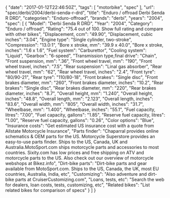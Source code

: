 {
    "date": "2017-01-12T22:46:50Z",
    "tags": [
        "motorbike",
        "spec"
    ],
    "url": "spec\/derbi\/2004\/derbi-senda-r-drd",
    "title": "Enduro \/ offroad Derbi Senda R DRD",
    "categories": "Enduro-offroad",
    "brands": "derbi",
    "years": "2004",
    "spec": [
        {
            "Model": "Derbi Senda R DRD",
            "Year": "2004",
            "Category": "Enduro \/ offroad",
            "Rating": "75.4 out of 100. Show full rating and compare with other bikes",
            "Displacement, ccm": "49.90",
            "Displacement, cubic inches": "3.04",
            "Engine type": "Single cylinder, two-stroke",
            "Compression": "13.0:1",
            "Bore x stroke, mm": "39.9 x 40.0",
            "Bore x stroke, inches": "1.6 x 1.6",
            "Fuel system": "Carburettor",
            "Cooling system": "Liquid",
            "Gearbox": "6-speed",
            "Transmission type,final drive": "Chain",
            "Front suspension, mm": ".36",
            "Front wheel travel, mm": "190",
            "Front wheel travel, inches": "7.5",
            "Rear suspension": "Linal gas absorber",
            "Rear wheel travel, mm": "62",
            "Rear wheel travel, inches": "2.4",
            "Front tyre": "80\/90-21",
            "Rear tyre": "110\/80-18",
            "Front brakes": "Single disc",
            "Front brakes diameter, mm": "260",
            "Front brakes diameter, inches": "10.2",
            "Rear brakes": "Single disc",
            "Rear brakes diameter, mm": "220",
            "Rear brakes diameter, inches": "8.7",
            "Overall height, mm": "1.240",
            "Overall height, inches": "48.8",
            "Overall length, mm": "2.123",
            "Overall length, inches": "83.6",
            "Overall width, mm": "805",
            "Overall width, inches": "31.7",
            "Wheelbase, mm": "1.400",
            "Wheelbase, inches": "55.1",
            "Fuel capacity, litres": "7.00",
            "Fuel capacity, gallons": "1.85",
            "Reserve fuel capacity, litres": "1.00",
            "Reserve fuel capacity, gallons": "0.26",
            "Color options": "Blue",
            "Insurance costs": "Get estimated US insurance cost with a quote from Allstate Motorcycle Insurance",
            "Parts finder": "Chaparral provides online schematics & OEM parts for the US.   Motorcycle Superstore provides an easy-to-use parts finder. Ships to the US, Canada, UK and Australia.MotoSport.com ships motorcycle parts and accessories to most countries.    Sixity.com has low prices and free shipping on ATV and motorcycle parts to the US. Also check out our overview of motorcycle webshops at Bikez.info",
            "Dirt-bike parts": "Dirt-bike parts and gear available from MotoSport.com. Ships to the US, Canada, the UK, most EU countries, Australia, India, etc",
            "Customizing": "Also adventure and dirt-bike parts at CruiserCustomizing.com",
            "Loans, tests, etc": "Search the web for dealers, loan costs, tests, customizing, etc",
            "Related bikes": "List related bikes for comparison of specs"
        }
    ]
}